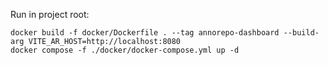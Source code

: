 Run in project root:
```shell
docker build -f docker/Dockerfile . --tag annorepo-dashboard --build-arg VITE_AR_HOST=http://localhost:8080
docker compose -f ./docker/docker-compose.yml up -d
```
